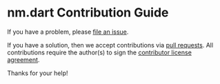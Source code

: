 # nm.dart Contribution Guide

If you have a problem, please [file an issue](https://github.com/canonical/nm.dart/issues/new).

If you have a solution, then we accept contributions via [pull requests](https://github.com/canonical/nm.dart/pulls).
All contributions require the author(s) to sign the [contributor license agreement](http://www.ubuntu.com/legal/contributors/).

Thanks for your help!
